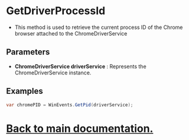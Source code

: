 # GetDriverProcessId

* This method is used to retrieve the current process ID of the <c>Chrome</c> browser attached to the ChromeDriverService

## Parameters

* **ChromeDriverService driverService** : Represents the ChromeDriverService instance.

## Examples

```csharp
var chromePID = WinEvents.GetPid(driverService);
```

# [Back to main documentation.](https://github.com/ALaurian/Flanium#the-list-of-toys)
